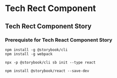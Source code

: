 # Tech Rect Component

## Tech Rect Component Story

### Prerequiste for Tech React Component Story

```
npm install -g @storybook/cli
npm install -g webpack
```

```
npx -p @storybook/cli sb init --type react
```


```
npm install @storybook/react --save-dev
```